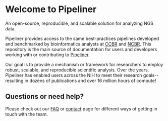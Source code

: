 # Welcome to Pipeliner

An open-source, reproducible, and scalable solution for analyzing NGS data. 

Pipeliner provides access to the same best-practices pipelines developed and benchmarked by bioinformatics analysts at [CCBR](https://ccbr.ccr.cancer.gov/) and [NCBR](https://ncbr.ncifcrf.gov/). This repository is the main source of documentation for users and developers working with or contributing to [Pipeliner](https://github.com/CCBR/Pipeliner).

Our goal is to provide a mechanism or framework for researchers to employ robust, scalable, and reproducible scientific analysis. Over the years, Pipeliner has enabled users across the NIH to meet their research goals-- resulting in dozens of publications and over 16 million hours of compute!

## Questions or need help?
Please check out our [FAQ](https://github.com/CCBR/Pipeliner/wiki/7.-FAQ#faq) or [contact][1] page for different ways of getting in touch with the team.

<!-- Relative links -->
  [1]: contact-us.md
